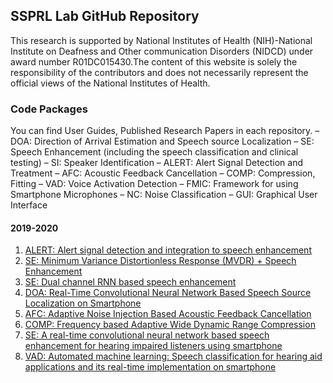 ## SSPRL Lab GitHub Repository

This research is supported by National Institutes of Health (NIH)-National Institute on Deafness and Other communication Disorders (NIDCD) under award number R01DC015430.The content of this website is solely the responsibility of the contributors and does not necessarily represent the official views of the National Institutes of Health.

### Code Packages

You can find User Guides, Published Research Papers in each repository.
–   DOA: Direction of Arrival Estimation and Speech source Localization
–   SE: Speech Enhancement (including the speech classification and clinical testing)
–   SI: Speaker Identification
–   ALERT: Alert Signal Detection and Treatment
–   AFC: Acoustic Feedback Cancellation
–   COMP: Compression, Fitting
–   VAD: Voice Activation Detection
–   FMIC: Framework for using Smartphone Microphones
–   NC: Noise Classification
–   GUI: Graphical User Interface


#### 2019-2020

1. [ALERT: Alert signal detection and integration to speech enhancement](https://github.com/ssprl/Alert-signal-detector-and-separator)
2. [SE: Minimum Variance Distortionless Response (MVDR) + Speech Enhancement](https://github.com/ssprl/MVDR-Speech-Enhancement)
2. [SE: Dual channel RNN based speech enhancement]()
4. [DOA: Real-Time Convolutional Neural Network Based Speech Source Localization on Smartphone](https://github.com/ssprl/Real-Time-Convolutional-Neural-Network-Based-Speech-Source-Localization-on-Smartphone)
5. [AFC: Adaptive Noise Injection Based Acoustic Feedback Cancellation](https://github.com/ssprl/Acoustic-Feedback-Cancellation)
6. [COMP: Frequency based Adaptive Wide Dynamic Range Compression](https://github.com/ssprl/Adaptive-Multiband-Dynamic-Range-Compression)
7. [SE: A real-time convolutional neural network based speech enhancement for hearing impaired listeners using smartphone](https://github.com/ssprl/Real-time-convolutional-neural-network-based-speech-enhancement)
8. [VAD: Automated machine learning: Speech classification for hearing aid applications and its real-time implementation on smartphone](https://github.com/ssprl/AutoML-based-Voice-Activity-Detector-VAD)